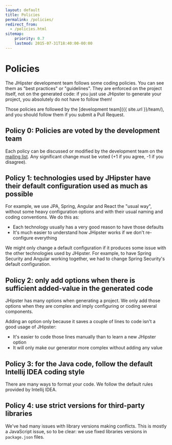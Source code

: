 ```yaml
---
layout: default
title: Policies
permalink: /policies/
redirect_from:
  - /policies.html
sitemap:
    priority: 0.7
    lastmod: 2015-07-31T18:40:00-00:00
---
```


# <i class="fa fa-gavel"></i> Policies

The JHipster development team follows some coding policies. You can see them as "best practices" or "guidelines". They are enforced on the project itself, not on the generated code: if you just use JHipster to generate your project, you absolutely do not have to follow them!

Those policies are followed by the [development team]({{ site.url }}/team/), and you should follow them if you submit a Pull Request.

## Policy 0: Policies are voted by the development team

Each policy can be discussed or modified by the development team on the [mailing list](https://groups.google.com/forum/?hl=en#!forum/jhipster-dev). Any significant change must be voted (+1 if you agree, -1 if you disagree).

## Policy 1: technologies used by JHipster have their default configuration used as much as possible

For example, we use JPA, Spring, Angular and React the "usual way", without some heavy configuration options and with their usual naming and coding conventions. We do this as:

- Each technology usually has a very good reason to have those defaults
- It's much easier to understand how JHipster works if we don't re-configure everything

We might only change a default configuration if it produces some issue with the other technologies used by JHipster. For example, to have Spring Security and Angular working together, we had to change Spring Security's default configuration.

## Policy 2: only add options when there is sufficient added-value in the generated code

JHipster has many options when generating a project. We only add those options when they are complex and imply configuring or coding several components.

Adding an option only because it saves a couple of lines to code isn't a good usage of JHipster:

- It's easier to code those lines manually than to learn a new JHipster option
- It will only make our generator more complex without adding any value

## Policy 3: for the Java code, follow the default Intellij IDEA coding style

There are many ways to format your code. We follow the default rules provided by Intellij IDEA.

## Policy 4: use strict versions for third-party libraries

We've had many issues with library versions making conflicts. This is mostly a JavaScript issue, so to be clear: we use fixed libraries versions in `package.json` files.
